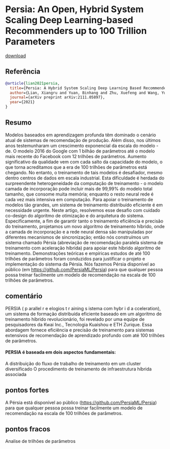 # Persia: An Open, Hybrid System Scaling Deep Learning-based Recommenders up to 100 Trillion Parameters


[download](https://arxiv.org/pdf/2111.05897.pdf)



## Referência 
``` Bibtex 
@article{lian2021persia,
  title={Persia: A Hybrid System Scaling Deep Learning Based Recommenders up to 100 Trillion Parameters},
  author={Lian, Xiangru and Yuan, Binhang and Zhu, Xuefeng and Wang, Yulong and He, Yongjun and Wu, Honghuan and Sun, Lei and Lyu, Haodong and Liu, Chengjun and Dong, Xing and others},
  journal={arXiv preprint arXiv:2111.05897},
  year={2021}
}
```
## Resumo
Modelos baseados em aprendizagem profunda têm dominado o cenário atual de sistemas de recomendação de produção. Além disso, nos últimos anos testemunharam um crescimento exponencial da escala do modelo - de. O modelo 2016 do Google com 1 bilhão de parâmetros até o modelo mais recente do Facebook com 12 trilhões de parâmetros. Aumento significativo da  qualidade vem com cada salto da capacidade do modelo, o que torna acreditamos que a era de 100 trilhões de parâmetros está chegando. No entanto, o treinamento de tais modelos é desafiador, mesmo dentro centros de dados em escala industrial. Esta dificuldade é herdada do surpreendente heterogeneidade da computação de treinamento - o modelo camada de incorporação pode incluir mais de 99,99% do modelo total tamanho, que consome muita memória; enquanto o resto neural rede é cada vez mais intensiva em computação. Para apoiar o treinamento de modelos tão grandes, um sistema de treinamento distribuído eficiente é em necessidade urgente. Neste artigo, resolvemos esse desafio com cuidado co-design do algoritmo de otimização e do arquitetura do sistema. Especificamente, a fim de garantir tanto o treinamento eficiência e precisão do treinamento, projetamos um novo algoritmo de treinamento híbrido, onde a camada de incorporação e a rede neural densa são manipuladas por diferentes mecanismos de sincronização; então nós construímos um sistema chamado Pérsia (abreviação de recomendação paralela sistema de treinamento com aceleração híbrida) para apoiar este híbrido algoritmo de treinamento. Demonstrações teóricas e empíricas estudos de até 100 trilhões de parâmetros foram conduzidos para justificar o projeto e implementação do sistema da Pérsia. Nós fazemos Pérsia disponível ao público (em https://github.com/PersiaML/Persia) para que qualquer pessoa possa treinar facilmente um modelo de recomendação na escala de 100 trilhões de parâmetros.

## comentário
PERSIA  ( p arallel r e elogios t r aining  s istema com hybr i d  a cceleration), um sistema de formação distribuída eficiente baseado em um algoritmo de treinamento híbrido revolucionário, foi revelado por uma equipe de pesquisadores da Kwai Inc., Tecnologia Kuaishou e ETH Zurique. Essa abordagem fornece eficiência e precisão de treinamento para sistemas extensivos de recomendação de aprendizado profundo com até 100 trilhões de parâmetros.

#### PERSIA é baseada em dois aspectos fundamentais:

A distribuição do fluxo de trabalho de treinamento em um cluster diversificado
O procedimento de treinamento de infraestrutura híbrida associada


## pontos fortes

A Pérsia está disponível ao público (https://github.com/PersiaML/Persia) para que qualquer pessoa possa treinar facilmente um modelo de recomendação na escala de 100 trilhões de parâmetros.

## pontos fracos 
Analise de trilhões de parâmetros